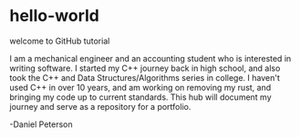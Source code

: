 # hello-world
welcome to GitHub tutorial

I am a mechanical engineer and an accounting student who is interested in writing software.
I started my C++ journey back in high school, and also took the C++ and Data Structures/Algorithms series in college.
I haven't used C++ in over 10 years, and am working on removing my rust, and bringing my code up to current standards.
This hub will document my journey and serve as a repository for a portfolio.

-Daniel Peterson
